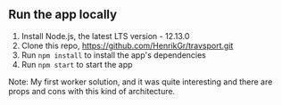 ## Run the app locally

1. Install Node.js, the latest LTS version - 12.13.0
2. Clone this repo, https://github.com/HenrikGr/travsport.git
3. Run `npm install` to install the app's dependencies
5. Run `npm start` to start the app


Note: My first worker solution, and it was quite interesting and there are 
props and cons with this kind of architecture.
